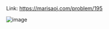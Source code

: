 Link: https://marisaoj.com/problem/195

![image](https://github.com/user-attachments/assets/9a153964-11a0-42e9-b405-4ac8db1be1cd)
